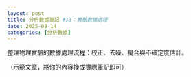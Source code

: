 ```yaml
---
layout: post
title: 分析數據筆記 #13：實驗數據處理
date: 2025-08-14
categories: [分析數據]
---
```


<p>整理物理實驗的數據處理流程：校正、去噪、擬合與不確定度估計。</p>

<p class="muted">（示範文章，將你的內容換成實際筆記即可）</p>

